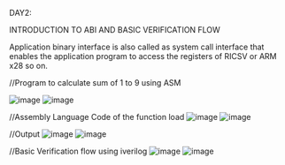 DAY2:

INTRODUCTION TO ABI AND BASIC VERIFICATION FLOW

Application binary interface is also called as system call interface that enables the application program to access the registers of RICSV or ARM x28 so on.

//Program to calculate sum of 1 to 9 using ASM

![image](https://user-images.githubusercontent.com/92938137/170595215-fc64d542-5cd1-4bc3-9ef7-b733f43ade81.png)
![image](https://user-images.githubusercontent.com/92938137/170595353-a185e77a-0100-4e13-bc5e-24632cf53ef0.png)

//Assembly Language Code of the function load
![image](https://user-images.githubusercontent.com/92938137/170595365-fc7bab82-c198-49f7-aaa0-cc3f1c73bb20.png)
![image](https://user-images.githubusercontent.com/92938137/170595378-f89719ea-2dfa-4a44-b365-2437dccfb208.png)


//Output
![image](https://user-images.githubusercontent.com/92938137/170595390-7f8d1712-889e-465c-b208-698bb64bda8b.png)
![image](https://user-images.githubusercontent.com/92938137/170595412-35d20e3a-cf0f-4fab-b75f-e42d70154ff0.png)


//Basic Verification flow using iverilog
![image](https://user-images.githubusercontent.com/92938137/170595399-ba0c1275-9a1a-43d8-99c7-8933875cf97b.png)
![image](https://user-images.githubusercontent.com/92938137/170595424-71c58cd9-1a3a-4b78-9aeb-afaa7d247fbd.png)

